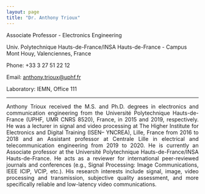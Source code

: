 ```yaml
---
layout: page
title: "Dr. Anthony Trioux"
---
```


Associate Professor - Electronics Engineering

Univ. Polytechnique Hauts-de-France/INSA Hauts-de-France - Campus Mont Houy, Valenciennes, France

Phone: +33 3 27 51 22 12

Email: <a href="mailto:anthony.trioux@uphf.fr">anthony.trioux@uphf.fr</a>

Laboratory: IEMN, Office 111

---

<div style="text-align: justify"> Anthony Trioux received the M.S. and Ph.D. degrees in electronics and communication engineering from the Université Polytechnique Hauts-de-France (UPHF, UMR CNRS 8520), France, in 2015 and 2019, respectively. He was a lecturer in signal and video processing at The Higher Institute for Electronics and Digital Training (ISEN– YNCREA), Lille, France from 2016 to 2018 and an Assistant professor at Centrale Lille in electrical and telecommunication engineering from 2019 to 2020. He is currently an Associate professor at the Université Polytechnique Hauts-de-France/INSA Hauts-de-France. He acts as a reviewer for international peer-reviewed journals and conferences (e.g., Signal Processing: Image Communications, IEEE ICIP, VCIP, etc.). His research interests include signal, image, video processing and transmission, subjective quality assessment, and more specifically reliable and low-latency video communications.</div>

